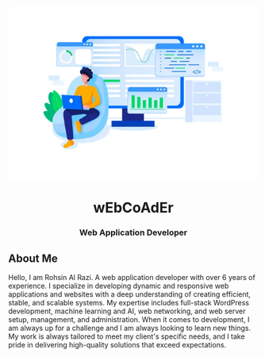 
<p align="center">
<img align="center" src="https://raw.githubusercontent.com/wEbCoAdEr/wEbCoAdEr/main/1651592.webp" height="350px" ></p>

<h1 align="center">wEbCoAdEr</h1>
<h3 align="center">Web Application Developer</h3>

## About Me
Hello, I am Rohsin Al Razi. A web application developer with over 6 years of experience. I specialize in developing dynamic and responsive web applications and websites with a deep understanding of creating efficient, stable, and scalable systems. My expertise includes full-stack WordPress development, machine learning and AI, web networking, and web server setup, management, and administration. When it comes to development, I am always up for a challenge and I am always looking to learn new things. My work is always tailored to meet my client's specific needs, and I take pride in delivering high-quality solutions that exceed expectations.
